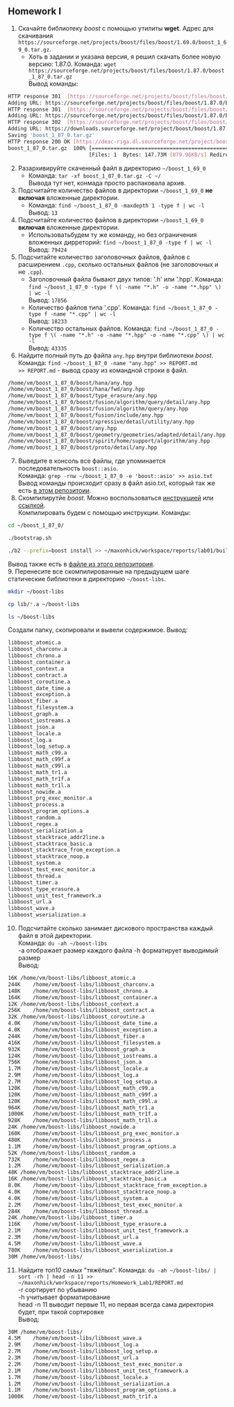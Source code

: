 ## Homework I

1. Скачайте библиотеку *boost* с помощью утилиты **wget**. Адрес для скачивания `https://sourceforge.net/projects/boost/files/boost/1.69.0/boost_1_69_0.tar.gz`.
   - Хоть в задании и указана версия, я решил скачать более новую версию: 1.87.0. Команда: ```wget https://sourceforge.net/projects/boost/files/boost/1.87.0/boost_1_87_0.tar.gz ```  
Вывод команды:
```sh
HTTP response 301  [https://sourceforge.net/projects/boost/files/boost/1.87.0/boost_1_87_0.tar.gz]
Adding URL: https://sourceforge.net/projects/boost/files/boost/1.87.0/boost_1_87_0.tar.gz/
HTTP response 301  [https://sourceforge.net/projects/boost/files/boost/1.87.0/boost_1_87_0.tar.gz/]
Adding URL: https://sourceforge.net/projects/boost/files/boost/1.87.0/boost_1_87_0.tar.gz/download
HTTP response 302  [https://sourceforge.net/projects/boost/files/boost/1.87.0/boost_1_87_0.tar.gz/download]
Adding URL: https://downloads.sourceforge.net/project/boost/boost/1.87.0/boost_1_87_0.tar.gz?ts=gAAAAABnu08bVTCwNGk_VeQFfggtWlYHHTTP response 302  [https://downloads.sourceforge.net/project/boost/boost/1.87.0/boost_1_87_0.tar.gz?ts=gAAAAABnu08bVTCwNGk_VeQFAdding URL: https://deac-riga.dl.sourceforge.net/project/boost/boost/1.87.0/boost_1_87_0.tar.gz?viasf=1
Saving 'boost_1_87_0.tar.gz'
HTTP response 200 OK [https://deac-riga.dl.sourceforge.net/project/boost/boost/1.87.0/boost_1_87_0.tar.gz?viasf=1]
boost_1_87_0.tar.gz  100% [=============================================================================>]  147.73M  846.15KB/s
                          [Files: 1  Bytes: 147.73M [879.96KB/s] Redirects: 4  Todo: 0  Errors: 0        ]
```
2. Разархивируйте скаченный файл в директорию `~/boost_1_69_0`
   - Команда: ```tar -xf boost_1_87_0.tar.gz -C ~/ ```  
Вывода тут нет, конмада просто распаковала архив.  
3. Подсчитайте количество файлов в директории `~/boost_1_69_0` **не включая** вложенные директории.
   - Команда: ```find ~/boost_1_87_0 -maxdepth 1 -type f | wc -l```  
Вывод: ```13```
4. Подсчитайте количество файлов в директории `~/boost_1_69_0` **включая** вложенные директории.
   - Использоватьбудем ту же команду, но без ограничения вложенных дирреторий: ```find ~/boost_1_87_0 -type f | wc -l```  
Вывод: ```79424```
5. Подсчитайте количество заголовочных файлов, файлов с расширением `.cpp`, сколько остальных файлов (не заголовочных и не `.cpp`).
   - Заголовочный файла бывают двух типов: '.h' или '.hpp'. Команда: ```find ~/boost_1_87_0 -type f \( -name "*.h" -o -name "*.hpp" \) | wc -l ```  
Вывод: ```17856```
   - Количество файлов типа '.cpp'. Команда: ```find ~/boost_1_87_0 -type f -name "*.cpp" | wc -l ```  
Вывод: ```18233 ```
   - Количество остальных файлов. Команда: ```find ~/boost_1_87_0 -type f \( -name "*.h" -o -name "*.hpp" -o -name "*.cpp" \) | wc -l ```  
Вывод: ```43335```
6. Найдите полный путь до файла `any.hpp` внутри библиотеки *boost*. Команда: ```find ~/boost_1_87_0 -name "any.hpp" >> REPORT.md```  
```>> REPORT.md``` - вывод сразу из командной строки в файл.  
```sh
/home/vm/boost_1_87_0/boost/hana/any.hpp
/home/vm/boost_1_87_0/boost/hana/fwd/any.hpp
/home/vm/boost_1_87_0/boost/type_erasure/any.hpp
/home/vm/boost_1_87_0/boost/fusion/algorithm/query/detail/any.hpp
/home/vm/boost_1_87_0/boost/fusion/algorithm/query/any.hpp
/home/vm/boost_1_87_0/boost/fusion/include/any.hpp
/home/vm/boost_1_87_0/boost/xpressive/detail/utility/any.hpp
/home/vm/boost_1_87_0/boost/any.hpp
/home/vm/boost_1_87_0/boost/geometry/geometries/adapted/detail/any.hpp
/home/vm/boost_1_87_0/boost/spirit/home/support/algorithm/any.hpp
/home/vm/boost_1_87_0/boost/proto/detail/any.hpp
```
7. Выведите в консоль все файлы, где упоминается последовательность `boost::asio`.  
Команда: ```grep -rnw ~/boost_1_87_0 -e 'boost::asio' >> asio.txt```  
Вывод команды происходит сразу в файл asio.txt, который так же есть [в этом репозитоии](https://github.com/maxonhick/Homework_Lab1/blob/main/asio.txt).
8. Скомпилирутйе *boost*. Можно воспользоваться [инструкцией](https://www.boost.org/doc/libs/1_61_0/more/getting_started/unix-variants.html#or-build-custom-binaries) или [ссылкой](https://codeyarns.com/2017/01/24/how-to-build-boost-on-linux/).  
Компилировать будем с помощью инструкции. Команды:  
```sh
cd ~/boost_1_87_0/

./bootstrap.sh

./b2 --prefix=boost install >> ~/maxonhick/workspace/reports/lab01/build.txt
```
Вывод также есть в [файле из этого репозитория](https://github.com/maxonhick/Homework_Lab1/blob/main/build.txt).  
9. Перенесите все скомпилированные на предыдущем шаге статические библиотеки в директорию `~/boost-libs`.  
```sh
mkdir ~/boost-libs

cp lib/*.a ~/boost-libs

ls ~/boost-libs
```  
Создали папку, скопировали и вывели содержимое. Вывод:  
```sh
libboost_atomic.a
libboost_charconv.a
libboost_chrono.a
libboost_container.a
libboost_context.a
libboost_contract.a
libboost_coroutine.a
libboost_date_time.a
libboost_exception.a
libboost_fiber.a
libboost_filesystem.a
libboost_graph.a
libboost_iostreams.a
libboost_json.a
libboost_locale.a
libboost_log.a
libboost_log_setup.a
libboost_math_c99.a
libboost_math_c99f.a
libboost_math_c99l.a
libboost_math_tr1.a
libboost_math_tr1f.a
libboost_math_tr1l.a
libboost_nowide.a
libboost_prg_exec_monitor.a
libboost_process.a
libboost_program_options.a
libboost_random.a
libboost_regex.a
libboost_serialization.a
libboost_stacktrace_addr2line.a
libboost_stacktrace_basic.a
libboost_stacktrace_from_exception.a
libboost_stacktrace_noop.a
libboost_system.a
libboost_test_exec_monitor.a
libboost_thread.a
libboost_timer.a
libboost_type_erasure.a
libboost_unit_test_framework.a
libboost_url.a
libboost_wave.a
libboost_wserialization.a
```
10. Подсчитайте сколько занимает дискового пространства каждый файл в этой директории.  
Команда: ```du -ah ~/boost-libs```  
-a отображает размер каждого файла
-h форматирует выводимый размер  
Вывод:
```sh
16K	/home/vm/boost-libs/libboost_atomic.a
244K	/home/vm/boost-libs/libboost_charconv.a
148K	/home/vm/boost-libs/libboost_chrono.a
164K	/home/vm/boost-libs/libboost_container.a
12K	/home/vm/boost-libs/libboost_context.a
256K	/home/vm/boost-libs/libboost_contract.a
32K	/home/vm/boost-libs/libboost_coroutine.a
4.0K	/home/vm/boost-libs/libboost_date_time.a
4.0K	/home/vm/boost-libs/libboost_exception.a
244K	/home/vm/boost-libs/libboost_fiber.a
416K	/home/vm/boost-libs/libboost_filesystem.a
932K	/home/vm/boost-libs/libboost_graph.a
124K	/home/vm/boost-libs/libboost_iostreams.a
756K	/home/vm/boost-libs/libboost_json.a
1.7M	/home/vm/boost-libs/libboost_locale.a
2.9M	/home/vm/boost-libs/libboost_log.a
2.7M	/home/vm/boost-libs/libboost_log_setup.a
120K	/home/vm/boost-libs/libboost_math_c99.a
120K	/home/vm/boost-libs/libboost_math_c99f.a
120K	/home/vm/boost-libs/libboost_math_c99l.a
964K	/home/vm/boost-libs/libboost_math_tr1.a
1000K	/home/vm/boost-libs/libboost_math_tr1f.a
928K	/home/vm/boost-libs/libboost_math_tr1l.a
24K	/home/vm/boost-libs/libboost_nowide.a
160K	/home/vm/boost-libs/libboost_prg_exec_monitor.a
480K	/home/vm/boost-libs/libboost_process.a
1.1M	/home/vm/boost-libs/libboost_program_options.a
52K	/home/vm/boost-libs/libboost_random.a
732K	/home/vm/boost-libs/libboost_regex.a
1.2M	/home/vm/boost-libs/libboost_serialization.a
48K	/home/vm/boost-libs/libboost_stacktrace_addr2line.a
16K	/home/vm/boost-libs/libboost_stacktrace_basic.a
8.0K	/home/vm/boost-libs/libboost_stacktrace_from_exception.a
4.0K	/home/vm/boost-libs/libboost_stacktrace_noop.a
4.0K	/home/vm/boost-libs/libboost_system.a
2.2M	/home/vm/boost-libs/libboost_test_exec_monitor.a
284K	/home/vm/boost-libs/libboost_thread.a
24K	/home/vm/boost-libs/libboost_timer.a
116K	/home/vm/boost-libs/libboost_type_erasure.a
2.1M	/home/vm/boost-libs/libboost_unit_test_framework.a
2.3M	/home/vm/boost-libs/libboost_url.a
4.5M	/home/vm/boost-libs/libboost_wave.a
780K	/home/vm/boost-libs/libboost_wserialization.a
30M	/home/vm/boost-libs/
```
11. Найдите *топ10* самых "тяжёлых".
Команда: ```du -ah ~/boost-libs/ | sort -rh | head -n 11 >> ~/maxonhick/workspace/reports/Homework_Lab1/REPORT.md```  
-r сортирует по убыванию  
-h учитывает форматирование  
head -n 11 выводит первые 11, но первая всегда сама директория будет, при такой сортировке  
Вывод:
```sh
30M	/home/vm/boost-libs/
4.5M	/home/vm/boost-libs/libboost_wave.a
2.9M	/home/vm/boost-libs/libboost_log.a
2.7M	/home/vm/boost-libs/libboost_log_setup.a
2.3M	/home/vm/boost-libs/libboost_url.a
2.2M	/home/vm/boost-libs/libboost_test_exec_monitor.a
2.1M	/home/vm/boost-libs/libboost_unit_test_framework.a
1.7M	/home/vm/boost-libs/libboost_locale.a
1.2M	/home/vm/boost-libs/libboost_serialization.a
1.1M	/home/vm/boost-libs/libboost_program_options.a
1000K	/home/vm/boost-libs/libboost_math_tr1f.a
```
